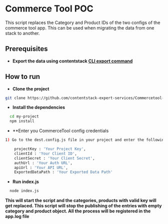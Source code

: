 
# Commerce Tool POC

This script replaces the Category and Product IDs of the two configs of the commerce tool app. This can be used when migrating the data from one stack to another.

## Prerequisites
* **Export the data using contentstack [CLI export command](https://www.contentstack.com/docs/developers/cli/export-content-using-the-cli)**

## How to run 

* **Clone the project**

```bash
git clone https://github.com/contentstack-expert-services/Commercetool-POC.git
```
* **Install the dependencies**

```bash
  cd my-project
  npm install
```
* **Enter you CommerceTool config credentials

```bash
1) Go to the dest.config.js file in your project and enter the following details

    projectKey : 'Your Project Key',
    clientId : 'Your Client ID',
    clientSecret : 'Your Client Secret',
    authUrl : 'Your Auth URL',
    apiUrl : 'Your API URL',
    ExportedDataPath : 'Your Exported Data Path'

```

* **Run index.js**

```bash
  node index.js
```

**This will start the script and the categories, products with valid key will get replaced.
This script will stop the publishing of the entries with empty category and product object. All the process will be registered in the app.log file** 
